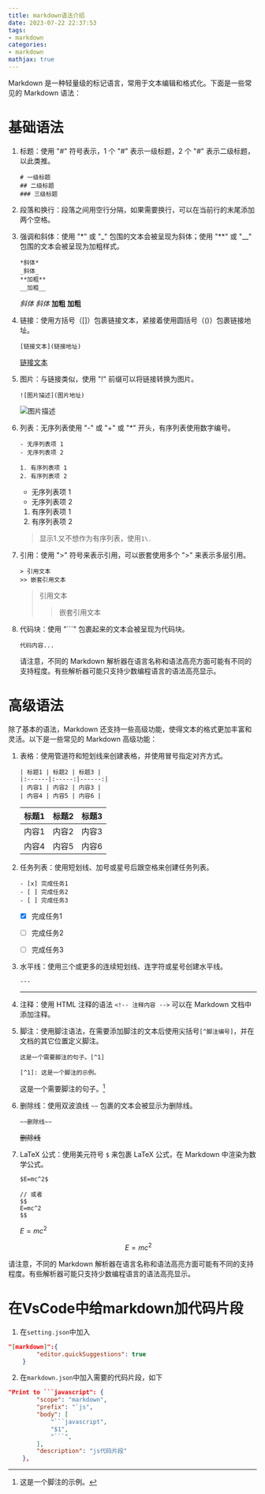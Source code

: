 ```yaml
---
title: markdown语法介绍
date: 2023-07-22 22:37:53
tags: 
- markdown
categories:
- markdown
mathjax: true
---
```


Markdown 是一种轻量级的标记语言，常用于文本编辑和格式化。下面是一些常见的 Markdown 语法：

# 基础语法

1. 标题：使用 "#" 符号表示，1 个 "#" 表示一级标题，2 个 "#" 表示二级标题，以此类推。

   ```
   # 一级标题
   ## 二级标题
   ### 三级标题
   ```

2. 段落和换行：段落之间用空行分隔，如果需要换行，可以在当前行的末尾添加两个空格。

3. 强调和斜体：使用 "*" 或 "_" 包围的文本会被呈现为斜体；使用 "**" 或 "__" 包围的文本会被呈现为加粗样式。

   ```
   *斜体*
   _斜体_
   **加粗**
   __加粗__
   ```

   *斜体*
   _斜体_
   **加粗**
   __加粗__

4. 链接：使用方括号（[]）包裹链接文本，紧接着使用圆括号（()）包裹链接地址。

   ```
   [链接文本](链接地址)
   ```

   [链接文本](链接地址)

5. 图片：与链接类似，使用 "!" 前缀可以将链接转换为图片。

   ```
   ![图片描述](图片地址)
   ```

   ![图片描述](图片地址)

6. 列表：无序列表使用 "-" 或 "+" 或 "*" 开头，有序列表使用数字编号。

   ```
   - 无序列表项 1
   - 无序列表项 2
   
   1. 有序列表项 1
   2. 有序列表项 2
   ```

   - 无序列表项 1
   - 无序列表项 2
   
   1. 有序列表项 1
   2. 有序列表项 2

   > 显示1.又不想作为有序列表，使用`1\.`

7. 引用：使用 ">" 符号来表示引用，可以嵌套使用多个 ">" 来表示多层引用。

   ```
   > 引用文本
   >> 嵌套引用文本
   ```

   > 引用文本
   >> 嵌套引用文本

8. 代码块：使用 "```" 包裹起来的文本会被呈现为代码块。

    ```
    代码内容...
    ```

    请注意，不同的 Markdown 解析器在语言名称和语法高亮方面可能有不同的支持程度。有些解析器可能只支持少数编程语言的语法高亮显示。


# 高级语法

除了基本的语法，Markdown 还支持一些高级功能，使得文本的格式更加丰富和灵活。以下是一些常见的 Markdown 高级功能：

1. 表格：使用管道符和短划线来创建表格，并使用冒号指定对齐方式。

   ```
   | 标题1 | 标题2 | 标题3 |
   |:------|:-----:|------:|
   | 内容1 | 内容2 | 内容3 |
   | 内容4 | 内容5 | 内容6 |
   ```


   | 标题1 | 标题2 | 标题3 |
   |:------|:-----:|------:|
   | 内容1 | 内容2 | 内容3 |
   | 内容4 | 内容5 | 内容6 |


2. 任务列表：使用短划线、加号或星号后跟空格来创建任务列表。

   ```
   - [x] 完成任务1
   - [ ] 完成任务2
   - [ ] 完成任务3
   ```
   
   - [x] 完成任务1
   - [ ] 完成任务2
   - [ ] 完成任务3


3. 水平线：使用三个或更多的连续短划线、连字符或星号创建水平线。

   ```
   ---
   ```

   ---

4. 注释：使用 HTML 注释的语法 `<!-- 注释内容 -->` 可以在 Markdown 文档中添加注释。

5. 脚注：使用脚注语法，在需要添加脚注的文本后使用尖括号`[^脚注编号]`，并在文档的其它位置定义脚注。

   ```
   这是一个需要脚注的句子。[^1]

   [^1]: 这是一个脚注的示例。
   ```

   这是一个需要脚注的句子。[^1]

   [^1]: 这是一个脚注的示例。

6. 删除线：使用双波浪线 `~~` 包裹的文本会被显示为删除线。

   ```
   ~~删除线~~
   ```

   ~~删除线~~

7. LaTeX 公式：使用美元符号 `$` 来包裹 LaTeX 公式，在 Markdown 中渲染为数学公式。

   ```
   $E=mc^2$

   // 或者
   $$
   E=mc^2
   $$
   ```

   $E=mc^2$


   $$
   E=mc^2
   $$


请注意，不同的 Markdown 解析器在语言名称和语法高亮方面可能有不同的支持程度。有些解析器可能只支持少数编程语言的语法高亮显示。

# 在VsCode中给markdown加代码片段

1. 在`setting.json`中加入

```json
"[markdown]":{
        "editor.quickSuggestions": true
    }  
```

2. 在`markdown.json`中加入需要的代码片段，如下

```json
"Print to ```javascript": {
		"scope": "markdown",
		"prefix": "`js",
		"body": [
			"```javascript",
			"$1",
			"```",
		],
		"description": "js代码片段"
	},
```
